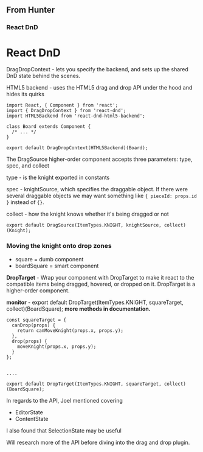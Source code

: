 ## From Hunter

### React DnD

# React DnD

DragDropContext - lets you specify the backend, and sets up the shared DnD state behind the scenes.

HTML5 backend - uses the HTML5 drag and drop API under the hood and hides its quirks

```
import React, { Component } from 'react';
import { DragDropContext } from 'react-dnd';
import HTML5Backend from 'react-dnd-html5-backend';

class Board extends Component {
  /* ... */
}

export default DragDropContext(HTML5Backend)(Board);
```

The DragSource higher-order component accepts three parameters: type, spec, and collect

type - is the knight exported in constants

spec - knightSource, which specifies the draggable object. If there were several draggable objects we may want something like `{ pieceId: props.id }` instead of `{}`.

collect - how the knight knows whether it's being dragged or not

```
export default DragSource(ItemTypes.KNIGHT, knightSource, collect)(Knight);
```

### Moving the knight onto drop zones

* square = dumb component
* boardSquare = smart component

**DropTarget** - Wrap your component with DropTarget to make it react to the compatible items being dragged, hovered, or dropped on it. DropTarget is a higher-order component.

**monitor** - export default DropTarget(ItemTypes.KNIGHT, squareTarget, collect)(BoardSquare); **more methods in documentation.**

```
const squareTarget = {
  canDrop(props) {
    return canMoveKnight(props.x, props.y);
  },
  drop(props) {
    moveKnight(props.x, props.y);
  }
};


....

export default DropTarget(ItemTypes.KNIGHT, squareTarget, collect)(BoardSquare);
```

In regards to the API, Joel mentioned covering

* EditorState
* ContentState

I also found that SelectionState may be useful

Will research more of the API before diving into the drag and drop plugin.
